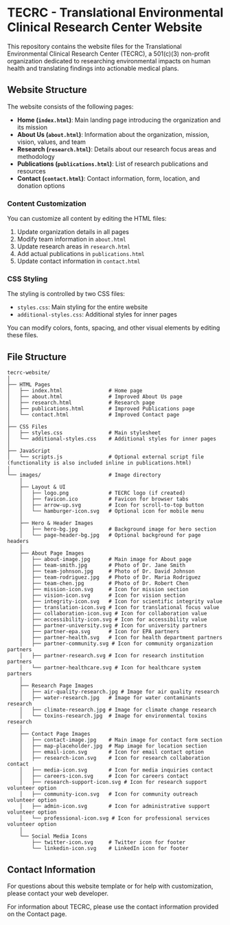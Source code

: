 # TECRC - Translational Environmental Clinical Research Center Website

This repository contains the website files for the Translational Environmental Clinical Research Center (TECRC), a 501(c)(3) non-profit organization dedicated to researching environmental impacts on human health and translating findings into actionable medical plans.

## Website Structure

The website consists of the following pages:

- **Home (`index.html`)**: Main landing page introducing the organization and its mission
- **About Us (`about.html`)**: Information about the organization, mission, vision, values, and team
- **Research (`research.html`)**: Details about our research focus areas and methodology
- **Publications (`publications.html`)**: List of research publications and resources
- **Contact (`contact.html`)**: Contact information, form, location, and donation options



### Content Customization

You can customize all content by editing the HTML files:

1. Update organization details in all pages
2. Modify team information in `about.html`
3. Update research areas in `research.html`
4. Add actual publications in `publications.html`
5. Update contact information in `contact.html`

### CSS Styling

The styling is controlled by two CSS files:
- `styles.css`: Main styling for the entire website
- `additional-styles.css`: Additional styles for inner pages

You can modify colors, fonts, spacing, and other visual elements by editing these files.

## File Structure

```
tecrc-website/
│
├── HTML Pages
│   ├── index.html               # Home page
│   ├── about.html               # Improved About Us page
│   ├── research.html            # Research page
│   ├── publications.html        # Improved Publications page
│   └── contact.html             # Improved Contact page
│
├── CSS Files
│   ├── styles.css               # Main stylesheet
│   └── additional-styles.css    # Additional styles for inner pages
│
├── JavaScript
│   └── scripts.js               # Optional external script file (functionality is also included inline in publications.html)
│
└── images/                      # Image directory
    │
    ├── Layout & UI
    │   ├── logo.png             # TECRC logo (if created)
    │   ├── favicon.ico          # Favicon for browser tabs
    │   ├── arrow-up.svg         # Icon for scroll-to-top button
    │   └── hamburger-icon.svg   # Optional icon for mobile menu
    │
    ├── Hero & Header Images
    │   ├── hero-bg.jpg          # Background image for hero section
    │   └── page-header-bg.jpg   # Optional background for page headers
    │
    ├── About Page Images
    │   ├── about-image.jpg      # Main image for About page
    │   ├── team-smith.jpg       # Photo of Dr. Jane Smith
    │   ├── team-johnson.jpg     # Photo of Dr. David Johnson
    │   ├── team-rodriguez.jpg   # Photo of Dr. Maria Rodriguez
    │   ├── team-chen.jpg        # Photo of Dr. Robert Chen
    │   ├── mission-icon.svg     # Icon for mission section
    │   ├── vision-icon.svg      # Icon for vision section
    │   ├── integrity-icon.svg   # Icon for scientific integrity value
    │   ├── translation-icon.svg # Icon for translational focus value
    │   ├── collaboration-icon.svg # Icon for collaboration value
    │   ├── accessibility-icon.svg # Icon for accessibility value
    │   ├── partner-university.svg # Icon for university partners
    │   ├── partner-epa.svg      # Icon for EPA partners
    │   ├── partner-health.svg   # Icon for health department partners
    │   ├── partner-community.svg # Icon for community organization partners
    │   ├── partner-research.svg # Icon for research institution partners
    │   └── partner-healthcare.svg # Icon for healthcare system partners
    │
    ├── Research Page Images
    │   ├── air-quality-research.jpg # Image for air quality research
    │   ├── water-research.jpg   # Image for water contaminants research
    │   ├── climate-research.jpg # Image for climate change research
    │   └── toxins-research.jpg  # Image for environmental toxins research
    │
    ├── Contact Page Images
    │   ├── contact-image.jpg    # Main image for contact form section
    │   ├── map-placeholder.jpg  # Map image for location section
    │   ├── email-icon.svg       # Icon for email contact option
    │   ├── research-icon.svg    # Icon for research collaboration contact
    │   ├── media-icon.svg       # Icon for media inquiries contact
    │   ├── careers-icon.svg     # Icon for careers contact
    │   ├── research-support-icon.svg # Icon for research support volunteer option
    │   ├── community-icon.svg   # Icon for community outreach volunteer option
    │   ├── admin-icon.svg       # Icon for administrative support volunteer option
    │   └── professional-icon.svg # Icon for professional services volunteer option
    │
    └── Social Media Icons
        ├── twitter-icon.svg     # Twitter icon for footer
        └── linkedin-icon.svg    # LinkedIn icon for footer
```

## Contact Information

For questions about this website template or for help with customization, please contact your web developer.

For information about TECRC, please use the contact information provided on the Contact page.
